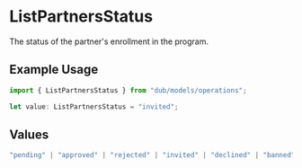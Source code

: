 # ListPartnersStatus

The status of the partner's enrollment in the program.

## Example Usage

```typescript
import { ListPartnersStatus } from "dub/models/operations";

let value: ListPartnersStatus = "invited";
```

## Values

```typescript
"pending" | "approved" | "rejected" | "invited" | "declined" | "banned" | "archived"
```